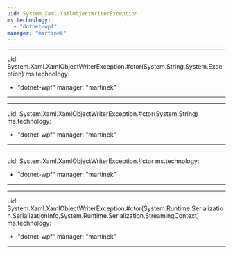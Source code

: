 ```yaml
---
uid: System.Xaml.XamlObjectWriterException
ms.technology: 
  - "dotnet-wpf"
manager: "martinek"
---
```


---
uid: System.Xaml.XamlObjectWriterException.#ctor(System.String,System.Exception)
ms.technology: 
  - "dotnet-wpf"
manager: "martinek"
---

---
uid: System.Xaml.XamlObjectWriterException.#ctor(System.String)
ms.technology: 
  - "dotnet-wpf"
manager: "martinek"
---

---
uid: System.Xaml.XamlObjectWriterException.#ctor
ms.technology: 
  - "dotnet-wpf"
manager: "martinek"
---

---
uid: System.Xaml.XamlObjectWriterException.#ctor(System.Runtime.Serialization.SerializationInfo,System.Runtime.Serialization.StreamingContext)
ms.technology: 
  - "dotnet-wpf"
manager: "martinek"
---

